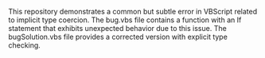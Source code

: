 This repository demonstrates a common but subtle error in VBScript related to implicit type coercion. The bug.vbs file contains a function with an If statement that exhibits unexpected behavior due to this issue. The bugSolution.vbs file provides a corrected version with explicit type checking.